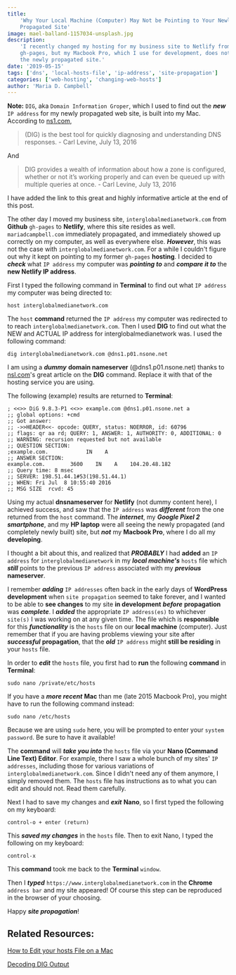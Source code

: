 ```yaml
---
title:
    'Why Your Local Machine (Computer) May Not be Pointing to Your Newly
    Propagated Site'
image: mael-balland-1157034-unsplash.jpg
description:
    'I recently changed my hosting for my business site to Netlify from
    gh-pages, but my Macbook Pro, which I use for development, does not point to
    the newly propagated site.'
date: '2019-05-15'
tags: ['dns', 'local-hosts-file', 'ip-address', 'site-propagation']
categories: ['web-hosting', 'changing-web-hosts']
author: 'Maria D. Campbell'
---
```


**Note:** `DIG`, aka `Domain Information Groper`, which I used to find out the
**_new_** `IP address` for my newly propagated web site, is built into my Mac.
According to [ns1.com](https://ns1.com/blog/decoding-dig-output),

> (DIG) is the best tool for quickly diagnosing and understanding DNS
> responses. - Carl Levine, July 13, 2016

And

> DIG provides a wealth of information about how a zone is configured, whether
> or not it’s working properly and can even be queued up with multiple queries
> at once. - Carl Levine, July 13, 2016

I have added the link to this great and highly informative article at the end of
this post.

The other day I moved my business site, `interglobalmedianetwork.com` from
**Github** `gh-pages` to **Netlify**, where this site resides as well.
`mariadcampbell.com` immediately propagated, and immediately showed up correctly
on my computer, as well as everywhere else. **_However_**, this was not the case
with `interglobalmedianetwork.com`. For a while I couldn't figure out why it
kept on pointing to my former `gh-pages` **hosting**. I decided to **_check_**
what `IP address` my computer was **_pointing to_** and **_compare it to_** the
**new Netlify IP address**.

First I typed the following command in **Terminal** to find out what
`IP address` my computer was being directed to:

```shell
host interglobalmedianetwork.com
```

The `host` **command** returned the `IP address` my computer was redirected to
to reach `interglobalmedianetwork.com`. Then I used **DIG** to find out what the
NEW and ACTUAL IP address for interglobalmedianetwork was. I used the following
command:

```shell
dig interglobalmedianetwork.com @dns1.p01.nsone.net
```

I am using a **_dummy_** **domain nameserver** (@dns1.p01.nsone.net) thanks to
[nsl.com](https://ns1.com/blog/decoding-dig-output)'s great article on the
**DIG** command. Replace it with that of the hosting service you are using.

The following (example) results are returned to **Terminal**:

```shell
; <<>> DiG 9.8.3-P1 <<>> example.com @dns1.p01.nsone.net a
;; global options: +cmd
;; Got answer:
;; ->>HEADER<<- opcode: QUERY, status: NOERROR, id: 60796
;; flags: qr aa rd; QUERY: 1, ANSWER: 1, AUTHORITY: 0, ADDITIONAL: 0
;; WARNING: recursion requested but not available
;; QUESTION SECTION:
;example.com.            IN    A
;; ANSWER SECTION:
example.com.        3600    IN    A    104.20.48.182
;; Query time: 8 msec
;; SERVER: 198.51.44.1#53(198.51.44.1)
;; WHEN: Fri Jul  8 10:55:40 2016
;; MSG SIZE  rcvd: 45
```

Using my actual **dnsnameserver** for **Netlify** (not dummy content here), I
achieved success, and saw that the `IP address` was **_different_** from the one
returned from the `host` command. The **_internet_**, my **_Google Pixel 2
smartphone_**, and my **HP laptop** were all seeing the newly propagated (and
completely newly built) site, but **_not_** my **Macbook Pro**, where I do all
my **developing**.

I thought a bit about this, and realized that **_PROBABLY_** I had **added** an
`IP address` for `interglobalmedianetwork` in my **_local machine's_** `hosts`
file which **_still_** points to the previous `IP address` associated with my
**_previous_** **nameserver**.

I remember **_adding_** `IP addresses` often back in the early days of
**WordPress development** when `site propagation` seemed to take forever, and I
wanted to be able to **see changes** to my site **in development** **_before_**
**propagation** was **_complete_**. I **_added_** the appropriate
`IP address(es)` to whichever `site(s)` I was working on at any given time. The
file which is **responsible** for this **_functionality_** is the `hosts` file
on our **local machine** (computer). Just remember that if you are having
problems viewing your site after **_successful_** **propagation**, that the
**_old_** `IP address` might **still be residing** in your `hosts` file.

In order to **_edit_** the `hosts` file, you first had to **run** the following
**command** in **Terminal**:

```shell
sudo nano /private/etc/hosts
```

If you have a **_more recent_** **Mac** than me (late 2015 Macbook Pro), you
might have to run the following command instead:

```shell
sudo nano /etc/hosts
```

Because we are using `sudo` here, you will be prompted to enter your
`system password`. Be sure to have it available!

The **command** will **_take you into_** the `hosts` file via your **Nano
(Command Line Text) Editor**. For example, there I saw a whole bunch of my
sites' `IP addresses`, including those for various variations of
`interglobalmedianetwork.com`. Since I didn't need any of them anymore, I simply
removed them. The `hosts` file has instructions as to what you can edit and
should not. Read them carefully.

Next I had to save my changes and **_exit_** **Nano**, so I first typed the
following on my keyboard:

```shell
control-o + enter (return)
```

This **_saved my changes_** in the `hosts` file. Then to exit Nano, I typed the
following on my keyboard:

```shell
control-x
```

This **command** took me back to the **Terminal** `window`.

Then I **_typed_** `https://www.interglobalmedianetwork.com` in the **Chrome**
`address bar` and my site appeared! Of course this step can be reproduced in the
browser of your choosing.

Happy **_site propagation_**!

## Related Resources:

[How to Edit your hosts File on a Mac](https://www.inmotionhosting.com/support/website/how-to/how-to-edit-your-hosts-file-on-a-mac)

[Decoding DIG Output](https://ns1.com/blog/decoding-dig-output)
